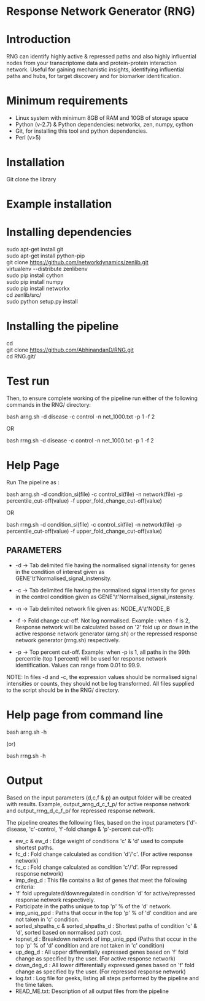 # Response Network Generator (RNG)

# Introduction

RNG can identify highly active & repressed paths and also highly influential nodes from your transcriptome data and protein-protein interaction network. Useful for gaining mechanistic insights, identifying influential paths and hubs, for target discovery and for biomarker identification.

# Minimum requirements
* Linux system with minimum 8GB of RAM and 10GB of storage space
* Python (v-2.7) & Python dependencies: networkx, zen, numpy, cython
* Git, for installing this tool and python dependencies.
* Perl (v>5)

# Installation
Git clone the library

# Example installation

 # Installing dependencies
  
  sudo apt-get install git  
  sudo apt-get install python-pip  
  git clone https://github.com/networkdynamics/zenlib.git  
  virtualenv --distribute zenlibenv  
  sudo pip install cython  
  sudo pip install numpy  
  sudo pip install networkx  
  cd zenlib/src/  
  sudo python setup.py install  
  
 # Installing the pipeline
 
  cd  
  git clone https://github.com/AbhinandanD/RNG.git  
  cd RNG.git/

# Test run

Then, to ensure complete working of the pipeline run either of the following commands in the RNG/ directory:

  bash arng.sh -d disease -c control -n net_1000.txt -p 1 -f 2

  OR
  
  bash rrng.sh -d disease -c control -n net_1000.txt -p 1 -f 2


# Help Page

Run The pipeline as :

bash arng.sh -d condition_si(file) -c control_si(file) -n network(file) -p percentile_cut-off(value) -f upper_fold_change_cut-off(value)

OR

bash rrng.sh -d condition_si(file) -c control_si(file) -n network(file) -p percentile_cut-off(value) -f upper_fold_change_cut-off(value)

PARAMETERS
----------

 * -d -> Tab delimited file having the normalised signal intensity for genes in the condition of interest given as GENE'\t'Normalised_signal_instensity. 

 * -c -> Tab delimited file having the normalised signal intensity for genes in the control condition given as GENE'\t'Normalised_signal_instensity.

 * -n -> Tab delimited network file given as: NODE_A'\t'NODE_B

 * -f ->  Fold change cut-off. Not log normalised. Example : when -f is 2, Response network will be calculated based on '2' fold up or down in the active response network generator (arng.sh) or the repressed response network generator (rrng.sh) respectively.  

 * -p -> Top percent cut-off. Example: when -p is 1, all paths in the 99th percentile (top 1 percent) will be used for response network identification. Values can range from 0.01 to 99.9.

NOTE: In files -d and -c, the expression values should be normalised signal intensities or counts, they should not be log transformed. All files supplied to the script should be in the RNG/ directory.

# Help page from command line

bash arng.sh -h

(or)

bash rrng.sh -h

# Output

Based on the input parameters (d,c,f & p) an output folder will be created with results. Example, output_arng_d_c_f_p/ for active response network and output_rrng_d_c_f_p/ for repressed response network. 

The pipeline creates the following files, based on the input parameters ('d'-disease, 'c'-control, 'f'-fold change & 'p'-percent cut-off):

* ew_c & ew_d : Edge weight of conditions 'c' & 'd' used to compute shortest paths.
* fc_d : Fold change calculated as condition 'd'/'c'. (For active response network)
* fc_c : Fold change calculated as condition 'c'/'d'. (For repressed response network)
* imp_deg_d : This file contains a list of genes that meet the following criteria:
 * 'f' fold upregulated/downregulated in condition 'd' for active/repressed response network respectively.
 * Participate in the paths unique to top 'p' % of the 'd' network.
* imp_uniq_ppd : Paths that occur in the top 'p' % of 'd' condition and are not taken in 'c' condition.
* sorted_shpaths_c & sorted_shpaths_d : Shortest paths of condition 'c' & 'd', sorted based on normalised path cost.
* topnet_d : Breakdown network of imp_uniq_ppd (Paths that occur in the top 'p' % of 'd' condition and are not taken in 'c' condition)
* up_deg_d : All upper differentially expressed genes based on 'f' fold change as specified by the user. (For active response network)
* down_deg_d : All lower differentially expressed genes based on 'f' fold change as specified by the user. (For repressed response network)
* log.txt : Log file for geeks, listing all steps performed by the pipeline and the time taken.
* READ_ME.txt: Description of all output files from the pipeline
